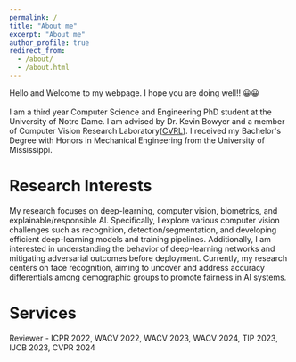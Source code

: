 ```yaml
---
permalink: /
title: "About me"
excerpt: "About me"
author_profile: true
redirect_from: 
  - /about/
  - /about.html
---
```


Hello and Welcome to my webpage. I hope you are doing well!! 😀😀 <br><br>
I am a third year Computer Science and Engineering PhD student at the University of Notre Dame. I am advised by Dr. Kevin Bowyer and a member of Computer Vision Research Laboratory([CVRL](https://cvrl.nd.edu/)). I received my Bachelor's Degree with Honors in Mechanical Engineering from the University of Mississippi. 

Research Interests
======
My research focuses on deep-learning, computer vision, biometrics, and explainable/responsible AI. Specifically, I explore various computer vision challenges such as recognition, detection/segmentation, and developing efficient deep-learning models and training pipelines. Additionally, I am interested in understanding the behavior of deep-learning networks and mitigating adversarial outcomes before deployment. Currently, my research centers on face recognition, aiming to uncover and address accuracy differentials among demographic groups to promote fairness in AI systems.

Services
======
Reviewer - ICPR 2022, WACV 2022, WACV 2023, WACV 2024, TIP 2023, IJCB 2023, CVPR 2024

